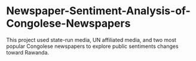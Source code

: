 # Newspaper-Sentiment-Analysis-of-Congolese-Newspapers
This project used state-run media, UN affiliated media, and two most popular Congolese newspapers to explore public sentiments changes toward Rawanda.
